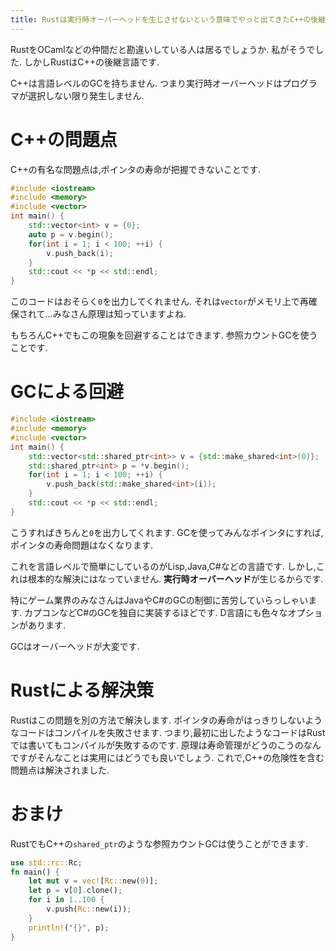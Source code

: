 ```yaml
---
title: Rustは実行時オーバーヘッドを生じさせないという意味でやっと出てきたC++の後継言語です
---
```


RustをOCamlなどの仲間だと勘違いしている人は居るでしょうか.
私がそうでした.
しかしRustはC++の後継言語です.

C++は言語レベルのGCを持ちません.
つまり実行時オーバーヘッドはプログラマが選択しない限り発生しません.

# C++の問題点

C++の有名な問題点は,ポインタの寿命が把握できないことです.

~~~cpp
#include <iostream>
#include <memory>
#include <vector>
int main() {
    std::vector<int> v = {0};
    auto p = v.begin();
    for(int i = 1; i < 100; ++i) {
        v.push_back(i);
    }
    std::cout << *p << std::endl;
}
~~~

このコードはおそらく`0`を出力してくれません.
それは`vector`がメモリ上で再確保されて…みなさん原理は知っていますよね.

もちろんC++でもこの現象を回避することはできます.
参照カウントGCを使うことです.

# GCによる回避

~~~cpp
#include <iostream>
#include <memory>
#include <vector>
int main() {
    std::vector<std::shared_ptr<int>> v = {std::make_shared<int>(0)};
    std::shared_ptr<int> p = *v.begin();
    for(int i = 1; i < 100; ++i) {
        v.push_back(std::make_shared<int>(i));
    }
    std::cout << *p << std::endl;
}
~~~

こうすればきちんと`0`を出力してくれます.
GCを使ってみんなポインタにすれば,ポインタの寿命問題はなくなります.

これを言語レベルで簡単にしているのがLisp,Java,C#などの言語です.
しかし,これは根本的な解決にはなっていません.
**実行時オーバーヘッド**が生じるからです.

特にゲーム業界のみなさんはJavaやC#のGCの制御に苦労していらっしゃいます.
カプコンなどC#のGCを独自に実装するほどです.
D言語にも色々なオプションがあります.

GCはオーバーヘッドが大変です.

# Rustによる解決策

Rustはこの問題を別の方法で解決します.
ポインタの寿命がはっきりしないようなコードはコンパイルを失敗させます.
つまり,最初に出したようなコードはRustでは書いてもコンパイルが失敗するのです.
原理は寿命管理がどうのこうのなんですがそんなことは実用にはどうでも良いでしょう.
これで,C++の危険性を含む問題点は解決されました.

# おまけ

RustでもC++の`shared_ptr`のような参照カウントGCは使うことができます.

~~~rs
use std::rc::Rc;
fn main() {
    let mut v = vec![Rc::new(0)];
    let p = v[0].clone();
    for i in 1..100 {
        v.push(Rc::new(i));
    }
    println!("{}", p);
}
~~~
